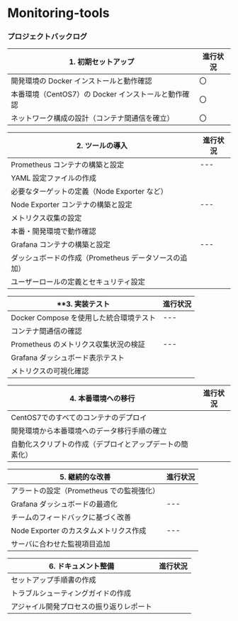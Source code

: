 # Monitoring-tools

### **プロジェクトバックログ**

|**1. 初期セットアップ**|進行状況|
|----|----|
|開発環境の Docker インストールと動作確認|〇|
|本番環境（CentOS7）の Docker インストールと動作確認|〇|
|ネットワーク構成の設計（コンテナ間通信を確立）|〇|

|**2. ツールの導入**|進行状況|
|----|----|
|Prometheus コンテナの構築と設定|---|
|YAML 設定ファイルの作成||
|必要なターゲットの定義（Node Exporter など）||
|Node Exporter コンテナの構築と設定|---|
|メトリクス収集の設定||
|本番・開発環境で動作確認||
|Grafana コンテナの構築と設定|---|
|ダッシュボードの作成（Prometheus データソースの追加）||
|ユーザーロールの定義とセキュリティ設定||

|**3. 実装テスト|進行状況|
|----|----|
|Docker Compose を使用した統合環境テスト|---|
|コンテナ間通信の確認||
|Prometheus のメトリクス収集状況の検証|---|
|Grafana ダッシュボード表示テスト||
|メトリクスの可視化確認

|**4. 本番環境への移行**|進行状況|
|----|----|
|CentOS7でのすべてのコンテナのデプロイ||
|開発環境から本番環境へのデータ移行手順の確立||
|自動化スクリプトの作成（デプロイとアップデートの簡素化）||

|**5. 継続的な改善**|進行状況|
|----|----|
|アラートの設定（Prometheus での監視強化）||
|Grafana ダッシュボードの最適化|---|
|チームのフィードバックに基づく改善||
|Node Exporter のカスタムメトリクス作成|---|
|サーバに合わせた監視項目追加||

|**6. ドキュメント整備**|進行状況|
|----|----|
|セットアップ手順書の作成||
|トラブルシューティングガイドの作成||
|アジャイル開発プロセスの振り返りレポート||
